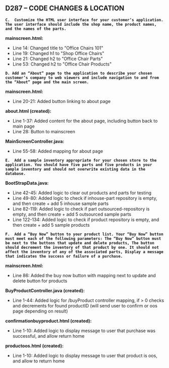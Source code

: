 ## D287 – CODE CHANGES & LOCATION

**``C.  Customize the HTML user interface for your customer’s application. The user interface should include the shop name, the product names, and the names of the parts.``**

**mainscreen.html:**
- Line 14: Changed title to "Office Chairs 101"
- Line 19: Changed h1 to "Shop Office Chairs"
- Line 21: Changed h2 to "Office Chair Parts"
- Line 53: Changed h2 to "Office Chair Products" 

**``D. Add an “About” page to the application to describe your chosen customer’s company to web viewers and include navigation to and from the “About” page and the main screen.``**

**mainscreen.html:**
- Line 20-21: Added button linking to about page

**about.html (created):**
- Line 1-37: Added content for the about page, including button back to main page
- Line 28: Button to mainscreen

**MainScreenController.java:**
- Line 55-58: Added mapping for about page

**``E.  Add a sample inventory appropriate for your chosen store to the application. You should have five parts and five products in your sample inventory and should not overwrite existing data in the database.``**

**BootStrapData.java:**
- Line 42-45: Added logic to clear out products and parts for testing
- Line 49-80: Added logic to check if inhouse-part repository is empty, and then create + add 5 inhouse sample parts
- Line 82-119: Added logic to check if part outsourced-repository is empty, and then create + add 5 outsourced sample parts
- Line 122-134: Added logic to check if product repository is empty, and then create + add 5 sample products

**``F.  Add a “Buy Now” button to your product list. Your “Buy Now” button must meet each of the following parameters: The “Buy Now” button must be next to the buttons that update and delete products, The button should decrement the inventory of that product by one. It should not affect the inventory of any of the associated parts, Display a message that indicates the success or failure of a purchase.``**

**mainscreen.html:**
- Line 86: Added the buy now button with mapping next to update and delete button for products

**BuyProductController.java (created):**
- Line 1-44: Added logic for /buyProduct controller mapping, if > 0 checks and decrements for found productID (will send user to confirm or oos page depending on result) 

**confirmationbuyproduct.html (created):**
- Line 1-10: Added logic to display message to user that purchase was successful, and allow return home

**productoos.html (created):**
- Line 1-10: Added logic to display message to user that product is oos, and allow to return home

